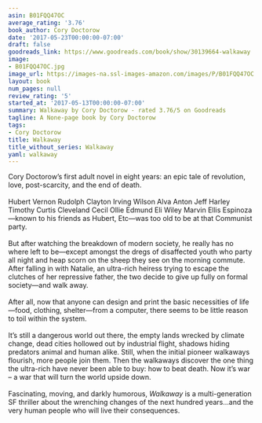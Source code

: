 ```yaml
---
asin: B01FQQ47OC
average_rating: '3.76'
book_author: Cory Doctorow
date: '2017-05-23T00:00:00-07:00'
draft: false
goodreads_link: https://www.goodreads.com/book/show/30139664-walkaway
image:
- B01FQQ47OC.jpg
image_url: https://images-na.ssl-images-amazon.com/images/P/B01FQQ47OC.01._SCLZZZZZZZ.jpg
layout: book
num_pages: null
review_rating: '5'
started_at: '2017-05-13T00:00:00-07:00'
summary: Walkaway by Cory Doctorow - rated 3.76/5 on Goodreads
tagline: A None-page book by Cory Doctorow
tags:
- Cory Doctorow
title: Walkaway
title_without_series: Walkaway
yaml: walkaway
---
```


Cory Doctorow’s first adult novel in eight years: an epic tale of revolution, love, post-scarcity, and the end of death.<br /><br />Hubert Vernon Rudolph Clayton Irving Wilson Alva Anton Jeff Harley Timothy Curtis Cleveland Cecil Ollie Edmund Eli Wiley Marvin Ellis Espinoza—known to his friends as Hubert, Etc—was too old to be at that Communist party.<br /><br />But after watching the breakdown of modern society, he really has no where left to be—except amongst the dregs of disaffected youth who party all night and heap scorn on the sheep they see on the morning commute. After falling in with Natalie, an ultra-rich heiress trying to escape the clutches of her repressive father, the two decide to give up fully on formal society—and walk away.<br /><br />After all, now that anyone can design and print the basic necessities of life—food, clothing, shelter—from a computer, there seems to be little reason to toil within the system.<br /><br />It’s still a dangerous world out there, the empty lands wrecked by climate change, dead cities hollowed out by industrial flight, shadows hiding predators animal and human alike. Still, when the initial pioneer walkaways flourish, more people join them. Then the walkaways discover the one thing the ultra-rich have never been able to buy: how to beat death. Now it’s war – a war that will turn the world upside down.<br /><br />Fascinating, moving, and darkly humorous, <i>Walkaway</i> is a multi-generation SF thriller about the wrenching changes of the next hundred years…and the very human people who will live their consequences.